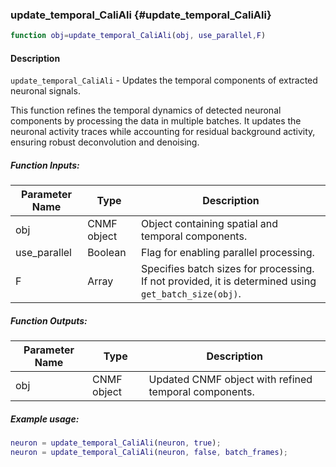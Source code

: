 ### update_temporal_CaliAli {#update_temporal_CaliAli}

```matlab
function obj=update_temporal_CaliAli(obj, use_parallel,F)
```

#### Description
`update_temporal_CaliAli` - Updates the temporal components of extracted neuronal signals.

This function refines the temporal dynamics of detected neuronal components by processing the data in multiple batches. It updates the neuronal activity traces while accounting for residual background activity, ensuring robust deconvolution and denoising.

##### Function Inputs:
| Parameter Name | Type   | Description                                                                 |
|---------------|--------|-----------------------------------------------------------------------------|
| obj           | CNMF object | Object containing spatial and temporal components.                         |
| use_parallel  | Boolean | Flag for enabling parallel processing.                                     |
| F             | Array  | Specifies batch sizes for processing. If not provided, it is determined using `get_batch_size(obj)`. |

##### Function Outputs:
| Parameter Name | Type   | Description                                                                 |
|---------------|--------|-----------------------------------------------------------------------------|
| obj           | CNMF object | Updated CNMF object with refined temporal components.                    |

##### Example usage:
```matlab
neuron = update_temporal_CaliAli(neuron, true);
neuron = update_temporal_CaliAli(neuron, false, batch_frames);
